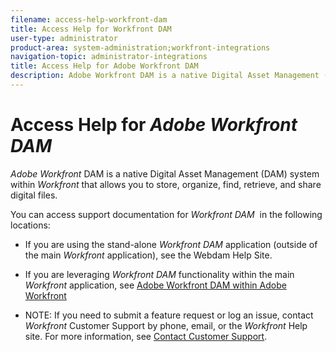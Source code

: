 ```yaml
---
filename: access-help-workfront-dam
title: Access Help for Workfront DAM
user-type: administrator
product-area: system-administration;workfront-integrations
navigation-topic: administrator-integrations
title: Access Help for Adobe Workfront DAM
description: Adobe Workfront DAM is a native Digital Asset Management (DAM) system within Workfront that allows you to store, organize, find, retrieve, and share digital files.
---
```


# Access Help for *Adobe Workfront DAM*

*Adobe Workfront*&nbsp;DAM is a native Digital Asset Management (DAM) system within *Workfront* that allows you&nbsp;to store, organize, find, retrieve, and share digital files.

You can access support documentation for *Workfront DAM*&nbsp; in the following locations:

* If you are using the stand-alone *Workfront DAM* application (outside of the main *Workfront* application),&nbsp;see the&nbsp;Webdam Help Site.

* If you are leveraging *Workfront DAM* functionality within the main *Workfront* application,&nbsp;see [Adobe Workfront DAM within Adobe Workfront](../../documents/workfront-dam-within-workfront/workfront-dam-in-workfrontt.md)

* NOTE:&nbsp;If you need to submit a feature request or log an issue, contact *Workfront* Customer Support by phone, email, or the *Workfront* Help site. For more information, see [Contact Customer Support](../../workfront-basics/tips-tricks-and-troubleshooting/contact-customer-support.md).

